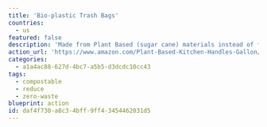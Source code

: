 ```yaml
---
title: 'Bio-plastic Trash Bags'
countries:
  - us
featured: false
description: 'Made from Plant Based (sugar cane) materials instead of fossil fuel.'
action_url: 'https://www.amazon.com/Plant-Based-Kitchen-Handles-Gallon/dp/B071JMFKM5/'
categories:
  - a1a4ac88-627d-4bc7-a5b5-d3dcdc10cc43
tags:
  - compostable
  - reduce
  - zero-waste
blueprint: action
id: daf4f730-a8c3-4bff-9ff4-3454462031d5
---
```

